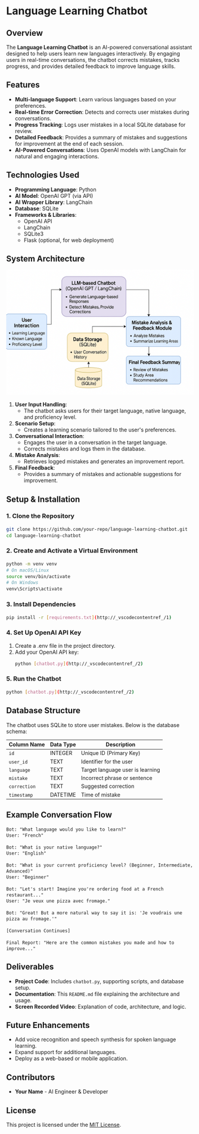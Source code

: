 # Language Learning Chatbot

## Overview
The **Language Learning Chatbot** is an AI-powered conversational assistant designed to help users learn new languages interactively. By engaging users in real-time conversations, the chatbot corrects mistakes, tracks progress, and provides detailed feedback to improve language skills.

## Features
- **Multi-language Support**: Learn various languages based on your preferences.
- **Real-time Error Correction**: Detects and corrects user mistakes during conversations.
- **Progress Tracking**: Logs user mistakes in a local SQLite database for review.
- **Detailed Feedback**: Provides a summary of mistakes and suggestions for improvement at the end of each session.
- **AI-Powered Conversations**: Uses OpenAI models with LangChain for natural and engaging interactions.

## Technologies Used
- **Programming Language**: Python
- **AI Model**: OpenAI GPT (via API)
- **AI Wrapper Library**: LangChain
- **Database**: SQLite
- **Frameworks & Libraries**:
  - OpenAI API
  - LangChain
  - SQLite3
  - Flask (optional, for web deployment)

## System Architecture

![Chatbot Architecture](Language_Learning_Chatbot_Architecture.png)

1. **User Input Handling**:
   - The chatbot asks users for their target language, native language, and proficiency level.
2. **Scenario Setup**:
   - Creates a learning scenario tailored to the user's preferences.
3. **Conversational Interaction**:
   - Engages the user in a conversation in the target language.
   - Corrects mistakes and logs them in the database.
4. **Mistake Analysis**:
   - Retrieves logged mistakes and generates an improvement report.
5. **Final Feedback**:
   - Provides a summary of mistakes and actionable suggestions for improvement.

## Setup & Installation

### 1. Clone the Repository
```bash
git clone https://github.com/your-repo/language-learning-chatbot.git
cd language-learning-chatbot
```

### 2. Create and Activate a Virtual Environment
```bash
python -m venv venv
# On macOS/Linux
source venv/bin/activate
# On Windows
venv\Scripts\activate
```

### 3. Install Dependencies
```bash
pip install -r [requirements.txt](http://_vscodecontentref_/1)
```

### 4. Set Up OpenAI API Key
1. Create a .env file in the project directory.
2. Add your OpenAI API key:
    ```bash
    python [chatbot.py](http://_vscodecontentref_/2)
    ```
### 5. Run the Chatbot
``` bash
python [chatbot.py](http://_vscodecontentref_/2)
```

## Database Structure
The chatbot uses SQLite to store user mistakes. Below is the database schema:

| Column Name | Data Type | Description                          |
|-------------|-----------|--------------------------------------|
| `id`        | INTEGER   | Unique ID (Primary Key)             |
| `user_id`   | TEXT      | Identifier for the user             |
| `language`  | TEXT      | Target language user is learning    |
| `mistake`   | TEXT      | Incorrect phrase or sentence        |
| `correction`| TEXT      | Suggested correction                |
| `timestamp` | DATETIME  | Time of mistake                     |

## Example Conversation Flow
```plaintext
Bot: "What language would you like to learn?"
User: "French"

Bot: "What is your native language?"
User: "English"

Bot: "What is your current proficiency level? (Beginner, Intermediate, Advanced)"
User: "Beginner"

Bot: "Let's start! Imagine you're ordering food at a French restaurant..."
User: "Je veux une pizza avec fromage."

Bot: "Great! But a more natural way to say it is: 'Je voudrais une pizza au fromage.'"

[Conversation Continues]

Final Report: "Here are the common mistakes you made and how to improve..."
```
## Deliverables
- **Project Code**: Includes `chatbot.py`, supporting scripts, and database setup.
- **Documentation**: This `README.md` file explaining the architecture and usage.
- **Screen Recorded Video**: Explanation of code, architecture, and logic.

## Future Enhancements
- Add voice recognition and speech synthesis for spoken language learning.
- Expand support for additional languages.
- Deploy as a web-based or mobile application.

## Contributors
- **Your Name** - AI Engineer & Developer

## License
This project is licensed under the [MIT License](LICENSE).
